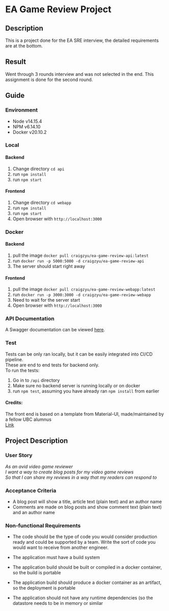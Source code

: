 # EA Game Review Project
## Description
This is a project done for the EA SRE interview, the detailed requirements are at the bottom.

## Result
Went through 3 rounds interview and was not selected in the end. This assignment is done for the second round.

## Guide

### Environment
* Node v14.15.4
* NPM v6.14.10
* Docker v20.10.2

### Local
#### Backend
1. Change directory `cd api`
2. run `npm install`
3. run `npm start`
#### Frontend
1. Change directory `cd webapp`
2. run `npm install`
3. run `npm start`
4. Open browser with `http://localhost:3000`

### Docker
#### Backend
1. pull the image `docker pull craigzyu/ea-game-review-api:latest`
2. run `docker run -p 5000:5000 -d craigzyu/ea-game-review-api`
3. The server should start right away

#### Frontend
1. pull the image `docker pull craigzyu/ea-game-review-webapp:latest`
2. run `docker run -p 3000:3000 -d craigzyu/ea-game-review-webapp`
3. Need to wait for the server start
4. Open browser with `http://localhost:3000`

### API Documentation
A Swagger documentation can be viewed [here](https://app.swaggerhub.com/apis-docs/craigyu/EA-Game-Review-API/1.0.0).

### Test
Tests can be only ran locally, but it can be easily integrated into CI/CD pipeline.\
These are end to end tests for backend only.\
To run the tests: 
1. Go in to `/api` directory
2. Make sure no backend server is running locally or on docker
3. run `npm test`, assuming you have already ran `npm install` from earlier

#### Credits:
The front end is based on a template from Material-UI, made/maintained by a fellow UBC alumnus\
[Link](https://github.com/mui-org/material-ui/tree/master/docs/src/pages/getting-started/templates/blog)

## Project Description

### User Story
_As an avid video game reviewer_\
_I want a way to create blog posts for my video game reviews_\
_So that I can share my reviews in a way that my readers can respond to_

### Acceptance Criteria
* A blog post will show a title, article text (plain text) and an author name
* Comments are made on blog posts and show comment text (plain text) and an author name 

### Non-functional Requirements 

* The code should be the type of code you would consider production ready and could be supported by a team. Write the sort of code you would want to receive from another engineer. 

* The application must have a build system 

* The application build should be built or compiled in a docker container, so the build is portable 

* The application build should produce a docker container as an artifact, so the deployment is portable 

* The application should not have any runtime dependencies (so the datastore needs to be in memory or similar




